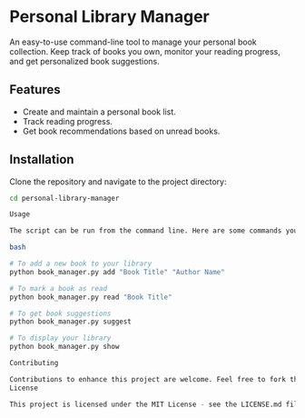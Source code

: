# Personal Library Manager

An easy-to-use command-line tool to manage your personal book collection. Keep track of books you own, monitor your reading progress, and get personalized book suggestions.

## Features

- Create and maintain a personal book list.
- Track reading progress.
- Get book recommendations based on unread books.

## Installation

Clone the repository and navigate to the project directory:

```bash
cd personal-library-manager

Usage

The script can be run from the command line. Here are some commands you can use:

bash

# To add a new book to your library
python book_manager.py add "Book Title" "Author Name"

# To mark a book as read
python book_manager.py read "Book Title"

# To get book suggestions
python book_manager.py suggest

# To display your library
python book_manager.py show

Contributing

Contributions to enhance this project are welcome. Feel free to fork the repo and submit pull requests.
License

This project is licensed under the MIT License - see the LICENSE.md file for details.
